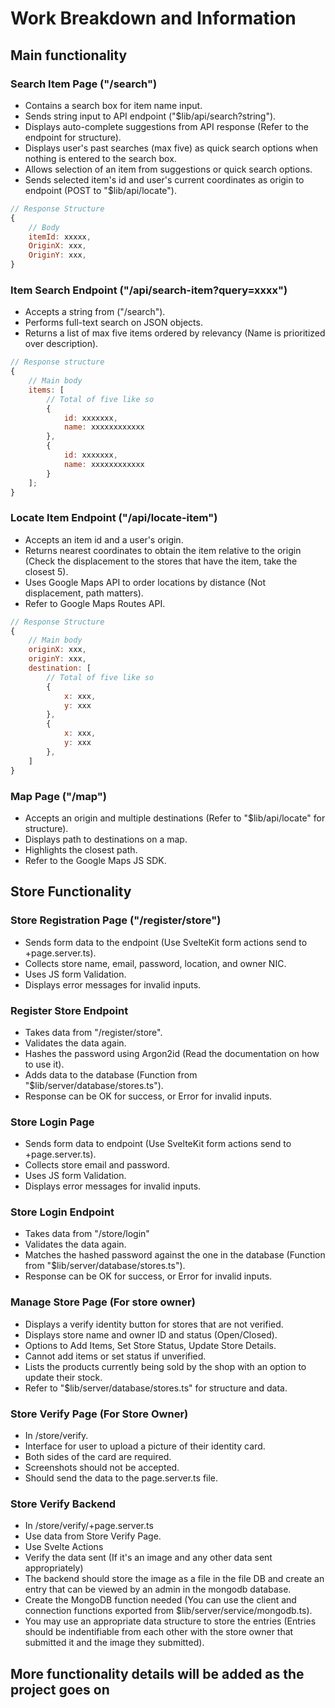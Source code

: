 # Work Breakdown and Information

## Main functionality

### Search Item Page ("/search")

- Contains a search box for item name input.
- Sends string input to API endpoint ("$lib/api/search?string").
- Displays auto-complete suggestions from API response (Refer to the endpoint for structure).
- Displays user's past searches (max five) as quick search options when nothing is entered to the search box.
- Allows selection of an item from suggestions or quick search options.
- Sends selected item's id and user's current coordinates as origin to endpoint (POST to "$lib/api/locate").

```js
// Response Structure
{
	// Body
	itemId: xxxxx,
	OriginX: xxx,
	OriginY: xxx,
}
```

### Item Search Endpoint ("/api/search-item?query=xxxx")

- Accepts a string from ("/search").
- Performs full-text search on JSON objects.
- Returns a list of max five items ordered by relevancy (Name is prioritized over description).

```js
// Response structure
{
	// Main body
	items: [
		// Total of five like so
		{
			id: xxxxxxx,
			name: xxxxxxxxxxxx
		},
		{
			id: xxxxxxx,
			name: xxxxxxxxxxxx
		}
	];
}
```

### Locate Item Endpoint ("/api/locate-item")

- Accepts an item id and a user's origin.
- Returns nearest coordinates to obtain the item relative to the origin (Check the displacement to the stores that have the item, take the closest 5).
- Uses Google Maps API to order locations by distance (Not displacement, path matters).
- Refer to Google Maps Routes API.

```js
// Response Structure
{
	// Main body
	originX: xxx,
	originY: xxx,
	destination: [
		// Total of five like so
		{
			x: xxx,
			y: xxx
		},
		{
			x: xxx,
			y: xxx
		},
	]
}
```

### Map Page ("/map")

- Accepts an origin and multiple destinations (Refer to "$lib/api/locate" for structure).
- Displays path to destinations on a map.
- Highlights the closest path.
- Refer to the Google Maps JS SDK.

## Store Functionality

### Store Registration Page ("/register/store")

- Sends form data to the endpoint (Use SvelteKit form actions send to +page.server.ts).
- Collects store name, email, password, location, and owner NIC.
- Uses JS form Validation.
- Displays error messages for invalid inputs.

### Register Store Endpoint

- Takes data from "/register/store".
- Validates the data again.
- Hashes the password using Argon2id (Read the documentation on how to use it).
- Adds data to the database (Function from "$lib/server/database/stores.ts").
- Response can be OK for success, or Error for invalid inputs.

### Store Login Page

- Sends form data to endpoint (Use SvelteKit form actions send to +page.server.ts).
- Collects store email and password.
- Uses JS form Validation.
- Displays error messages for invalid inputs.

### Store Login Endpoint

- Takes data from "/store/login"
- Validates the data again.
- Matches the hashed password against the one in the database (Function from "$lib/server/database/stores.ts").
- Response can be OK for success, or Error for invalid inputs.

### Manage Store Page (For store owner)

- Displays a verify identity button for stores that are not verified.
- Displays store name and owner ID and status (Open/Closed).
- Options to Add Items, Set Store Status, Update Store Details.
- Cannot add items or set status if unverified.
- Lists the products currently being sold by the shop with an option to update their stock.
- Refer to "$lib/server/database/stores.ts" for structure and data.

### Store Verify Page (For Store Owner)

- In /store/verify.
- Interface for user to upload a picture of their identity card.
- Both sides of the card are required.
- Screenshots should not be accepted.
- Should send the data to the page.server.ts file.

### Store Verify Backend

- In /store/verify/+page.server.ts
- Use data from Store Verify Page.
- Use Svelte Actions
- Verify the data sent (If it's an image and any other data sent appropriately)
- The backend should store the image as a file in the file DB and create an entry that can be viewed by an admin in the mongodb database.
- Create the MongoDB function needed (You can use the client and connection functions exported from $lib/server/service/mongodb.ts).
- You may use an appropriate data structure to store the entries (Entries should be indentifiable from each other with the store owner that submitted it and the image they submitted).

## More functionality details will be added as the project goes on
